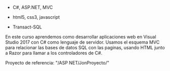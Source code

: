- C#, ASP.NET, MVC

- html5, css3, javascript

- Transact-SQL



En este curso aprendemos como desarrollar aplicaciones web en Visual Studio 2017 con C# como lenguaje de servidor.
Usamos el esquema MVC para relacionar las bases de datos SQL con las paginas, usando HTML junto a Razor para llamar a los controladores de C#.


Proyecto de referencia: "/ASP NET/JonProyecto/" 


 

